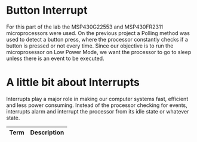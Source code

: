 # Button Interrupt
For this part of the lab the MSP430G22553 and MSP430FR2311 microprocessors were used. 
On the previous project a Polling method was used to detect a button press, where the 
processor constantly checks if a button is pressed or not every time. Since our objective is 
to run the microprosessor on Low Power Mode, we want the processor to go to sleep unless 
there is an event to be executed. 

# A little bit about Interrupts
Interrupts play a major role in making our computer systems fast, efficient and less power consuming. 
Instead of the processor checking for events, interrupts alarm and interrupt the processor from its idle state
or whatever state.

|Term|Description|
|----|------------|
